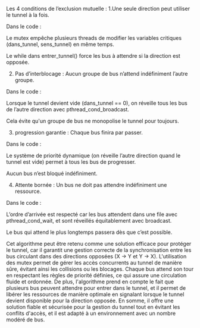 Les 4 conditions de l’exclusion mutuelle :
1.Une seule direction peut utiliser le tunnel à la fois.

Dans le code :

Le mutex empêche plusieurs threads de modifier les variables critiques (dans_tunnel, sens_tunnel) en même temps.

Le while dans entrer_tunnel() force les bus à attendre si la direction est opposée.

2. Pas d’interblocage :
   Aucun groupe de bus n’attend indéfiniment l’autre groupe.

Dans le code :

Lorsque le tunnel devient vide (dans_tunnel == 0), on réveille tous les bus de l’autre direction avec pthread_cond_broadcast.

Cela évite qu'un groupe de bus ne monopolise le tunnel pour toujours.

3. progression garantie :
   Chaque bus finira par passer.

Dans le code :

Le système de priorité dynamique (on réveille l’autre direction quand le tunnel est vide) permet à tous les bus de progresser.

Aucun bus n’est bloqué indéfiniment.

4. Attente bornée :
   Un bus ne doit pas attendre indéfiniment une ressource.

Dans le code :

L’ordre d’arrivée est respecté car les bus attendent dans une file avec pthread_cond_wait, et sont réveillés équitablement avec broadcast.

Le bus qui attend le plus longtemps passera dès que c’est possible.

  Cet algorithme peut être retenu comme une solution efficace pour protéger le tunnel, car il garantit une gestion correcte de la synchronisation entre les bus circulant
   dans des directions opposées (X -> Y et Y -> X). L'utilisation des mutex permet de gérer les accès concurrents au tunnel de manière sûre, évitant ainsi
    les collisions ou les blocages. Chaque bus attend son tour en respectant les règles de priorité définies, ce qui assure une circulation fluide et ordonnée.
    De plus, l'algorithme prend en compte le fait que plusieurs bus peuvent attendre pour entrer dans le tunnel, et il permet de libérer les ressources de manière
    optimale en signalant lorsque le tunnel devient disponible pour la direction opposée. En somme, il offre une solution fiable et sécurisée pour la gestion du tunnel
    tout en évitant les conflits d'accès, et il est adapté à un environnement avec un nombre modéré de bus.
        
